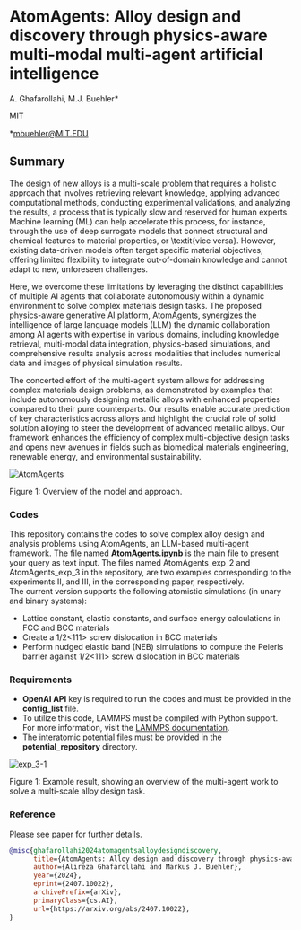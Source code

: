 # AtomAgents: Alloy design and discovery through physics-aware multi-modal multi-agent artificial intelligence

A. Ghafarollahi, M.J. Buehler*

MIT

*mbuehler@MIT.EDU

## Summary

The design of new alloys is a multi-scale problem that requires a holistic approach that involves retrieving relevant knowledge, applying advanced computational methods, conducting experimental validations, and analyzing the results, a process that is typically slow and reserved for human experts. Machine learning (ML) can help accelerate this process, for instance, through the use of deep surrogate models that connect structural and chemical features to material properties, or \textit{vice versa}. However, existing data-driven models often target specific material objectives, offering limited flexibility to integrate out-of-domain knowledge and cannot adapt to new, unforeseen challenges. 

Here, we overcome these limitations by leveraging the distinct capabilities of multiple AI agents that collaborate autonomously within a dynamic environment to solve complex materials design tasks. The proposed physics-aware generative AI platform, AtomAgents, synergizes the intelligence of large language models (LLM) the dynamic collaboration among AI agents with expertise in various domains, including knowledge retrieval, multi-modal data integration, physics-based simulations, and comprehensive results analysis across modalities that includes numerical data and images of physical simulation results. 

The concerted effort of the multi-agent system allows for addressing complex materials design problems, as demonstrated by examples that include autonomously designing metallic alloys with enhanced properties compared to their pure counterparts. Our results enable accurate prediction of key characteristics across alloys and highlight the crucial role of solid solution alloying to steer the development of advanced metallic alloys. Our framework enhances the efficiency of complex multi-objective design tasks and opens new avenues in fields such as biomedical materials engineering, renewable energy, and environmental sustainability.

![AtomAgents](https://github.com/user-attachments/assets/e8e74ebe-5bac-49b9-846c-c2c84d679cb6)

Figure 1: Overview of the model and approach. 

### Codes
This repository contains the codes to solve complex alloy design and analysis problems using AtomAgents, an LLM-based multi-agent framework. The file named __AtomAgents.ipynb__ is the main file to present your query as text input. The files named AtomAgents_exp_2 and AtomAgents_exp_3 in the repository, are two examples corresponding to the experiments II, and III, in the corresponding paper, respectively.   
The current version supports the following atomistic simulations (in unary and binary systems):
- Lattice constant, elastic constants, and surface energy calculations in FCC and BCC materials
- Create a 1/2<111> screw dislocation in BCC materials
- Perform nudged elastic band (NEB) simulations to compute the Peierls barrier against 1/2<111> screw dislocation in BCC materials 

### Requirements
- __OpenAI API__ key is required to run the codes and must be provided in the __config_list__ file. 
- To utilize this code, LAMMPS must be compiled with Python support. For more information, visit the [LAMMPS documentation](https://docs.lammps.org/Python_head.html).
- The interatomic potential files must be provided in the __potential_repository__ directory.

![exp_3-1](https://github.com/user-attachments/assets/0e34daa1-5928-4875-b2bc-4114c5b6f435)

Figure 1: Example result, showing an overview of the multi-agent work to solve a multi-scale alloy design task.

### Reference

Please see paper for further details. 

```bibtex
@misc{ghafarollahi2024atomagentsalloydesigndiscovery,
      title={AtomAgents: Alloy design and discovery through physics-aware multi-modal multi-agent artificial intelligence}, 
      author={Alireza Ghafarollahi and Markus J. Buehler},
      year={2024},
      eprint={2407.10022},
      archivePrefix={arXiv},
      primaryClass={cs.AI},
      url={https://arxiv.org/abs/2407.10022}, 
}
```
